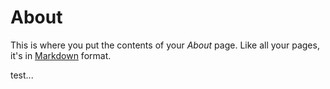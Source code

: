 # About

This is where you put the contents of your *About* page. Like all your pages, it's in [Markdown](https://guides.github.com/features/mastering-markdown/) format.

test...

